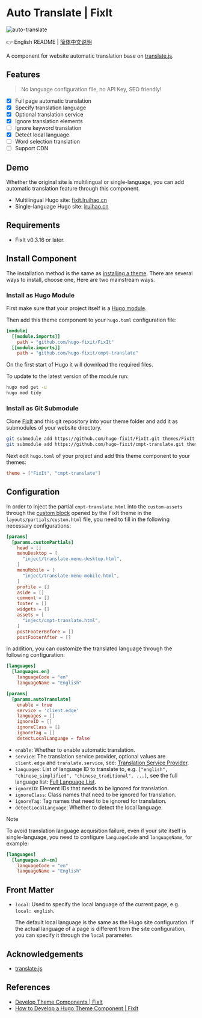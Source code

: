 # Auto Translate | FixIt

![auto-translate](https://github.com/user-attachments/assets/10ab49bb-973f-4630-9a79-9639783bab06)

👉 English README | [简体中文说明](/README.zh-cn.md)

A component for website automatic translation base on [translate.js](https://github.com/xnx3/translate).

## Features

> No language configuration file, no API Key, SEO friendly!

- [x] Full page automatic translation
- [x] Specify translation language
- [x] Optional translation service
- [x] Ignore translation elements
- [ ] Ignore keyword translation
- [x] Detect local language
- [ ] Word selection translation
- [ ] Support CDN

## Demo

Whether the original site is multilingual or single-language, you can add automatic translation feature through this component.

- Multilingual Hugo site: [fixit.lruihao.cn](https://fixit.lruihao.cn)
- Single-language Hugo site: [lruihao.cn](https://lruihao.cn)

## Requirements

- FixIt v0.3.16 or later.

## Install Component

The installation method is the same as [installing a theme](https://fixit.lruihao.cn/documentation/installation/). There are several ways to install, choose one, Here are two mainstream ways.

### Install as Hugo Module

First make sure that your project itself is a [Hugo module](https://gohugo.io/hugo-modules/use-modules/#initialize-a-new-module).

Then add this theme component to your `hugo.toml` configuration file:

```toml
[module]
  [[module.imports]]
    path = "github.com/hugo-fixit/FixIt"
  [[module.imports]]
    path = "github.com/hugo-fixit/cmpt-translate"
```

On the first start of Hugo it will download the required files.

To update to the latest version of the module run:

```bash
hugo mod get -u
hugo mod tidy
```

### Install as Git Submodule

Clone [FixIt](https://github.com/hugo-fixit) and this git repository into your theme folder and add it as submodules of your website directory.

```bash
git submodule add https://github.com/hugo-fixit/FixIt.git themes/FixIt
git submodule add https://github.com/hugo-fixit/cmpt-translate.git themes/cmpt-translate
```

Next edit `hugo.toml` of your project and add this theme component to your themes:

```toml
theme = ["FixIt", "cmpt-translate"]
```

## Configuration

In order to Inject the partial `cmpt-translate.html` into the `custom-assets` through the [custom block](https://fixit.lruihao.cn/references/blocks/) opened by the FixIt theme in the `layouts/partials/custom.html` file, you need to fill in the following necessary configurations:

```toml
[params]
  [params.customPartials]
    head = []
    menuDesktop = [
      "inject/translate-menu-desktop.html",
    ]
    menuMobile = [
      "inject/translate-menu-mobile.html",
    ]
    profile = []
    aside = []
    comment = []
    footer = []
    widgets = []
    assets = [
      "inject/cmpt-translate.html",
    ]
    postFooterBefore = []
    postFooterAfter = []
```

In addition, you can customize the translated language through the following configuration:

```toml
[languages]
  [languages.en]
    languageCode = "en"
    languageName = "English"

[params]
  [params.autoTranslate]
    enable = true
    service = 'client.edge'
    languages = []
    ignoreID = []
    ignoreClass = []
    ignoreTag = []
    detectLocalLanguage = false
```

- `enable`: Whether to enable automatic translation.
- `service`: The translation service provider, optional values are `client.edge` and `translate.service`, see: [Translation Service Provider](https://translate.zvo.cn/43086.html).
- `languages`: List of language ID to translate to, e.g. `["english", "chinese_simplified", "chinese_traditional", ...]`, see the full language list: [Full Language List](https://api.translate.zvo.cn/language.json).
- `ignoreID`: Element IDs that needs to be ignored for translation.
- `ignoreClass`: Class names that need to be ignored for translation.
- `ignoreTag`: Tag names that need to be ignored for translation.
- `detectLocalLanguage`: Whether to detect the local language.

> [!NOTE]
> To avoid translation language acquisition failure, even if your site itself is single-language, you need to configure `languageCode` and `languageName`, for example:
>
> ```toml
> [languages]
>   [languages.zh-cn]
>     languageCode = "en"
>     languageName = "English"
> ```

## Front Matter

- `local`: Used to specify the local language of the current page, e.g. `local: english`.
  
    The default local language is the same as the Hugo site configuration. If the actual language of a page is different from the site configuration, you can specify it through the `local` parameter.

## Acknowledgements

- [translate.js](https://github.com/xnx3/translate)

## References

- [Develop Theme Components | FixIt](https://fixit.lruihao.cn/contributing/components/)
- [How to Develop a Hugo Theme Component | FixIt](https://fixit.lruihao.cn/components/dev-component/)
